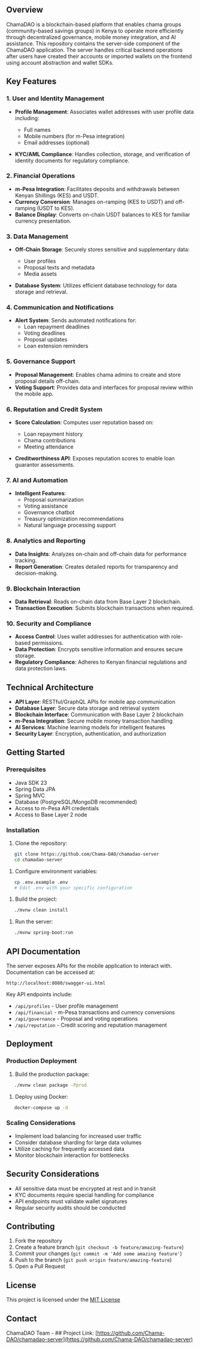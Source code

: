 ## Overview
ChamaDAO is a blockchain-based platform that enables chama groups (community-based savings groups) in Kenya to operate more efficiently through decentralized governance, mobile money integration, and AI assistance. This repository contains the server-side component of the ChamaDAO application.
The server handles critical backend operations after users have created their accounts or imported wallets on the frontend using account abstraction and wallet SDKs.
## Key Features
### 1. User and Identity Management
- **Profile Management**: Associates wallet addresses with user profile data including:
    - Full names
    - Mobile numbers (for m-Pesa integration)
    - Email addresses (optional)

- **KYC/AML Compliance**: Handles collection, storage, and verification of identity documents for regulatory compliance.

### 2. Financial Operations
- **m-Pesa Integration**: Facilitates deposits and withdrawals between Kenyan Shillings (KES) and USDT.
- **Currency Conversion**: Manages on-ramping (KES to USDT) and off-ramping (USDT to KES).
- **Balance Display**: Converts on-chain USDT balances to KES for familiar currency presentation.

### 3. Data Management
- **Off-Chain Storage**: Securely stores sensitive and supplementary data:
    - User profiles
    - Proposal texts and metadata
    - Media assets

- **Database System**: Utilizes efficient database technology for data storage and retrieval.

### 4. Communication and Notifications
- **Alert System**: Sends automated notifications for:
    - Loan repayment deadlines
    - Voting deadlines
    - Proposal updates
    - Loan extension reminders

### 5. Governance Support
- **Proposal Management**: Enables chama admins to create and store proposal details off-chain.
- **Voting Support**: Provides data and interfaces for proposal review within the mobile app.

### 6. Reputation and Credit System
- **Score Calculation**: Computes user reputation based on:
    - Loan repayment history
    - Chama contributions
    - Meeting attendance

- **Creditworthiness API**: Exposes reputation scores to enable loan guarantor assessments.

### 7. AI and Automation
- **Intelligent Features**:
    - Proposal summarization
    - Voting assistance
    - Governance chatbot
    - Treasury optimization recommendations
    - Natural language processing support

### 8. Analytics and Reporting
- **Data Insights**: Analyzes on-chain and off-chain data for performance tracking.
- **Report Generation**: Creates detailed reports for transparency and decision-making.

### 9. Blockchain Interaction
- **Data Retrieval**: Reads on-chain data from Base Layer 2 blockchain.
- **Transaction Execution**: Submits blockchain transactions when required.

### 10. Security and Compliance
- **Access Control**: Uses wallet addresses for authentication with role-based permissions.
- **Data Protection**: Encrypts sensitive information and ensures secure storage.
- **Regulatory Compliance**: Adheres to Kenyan financial regulations and data protection laws.

## Technical Architecture
- **API Layer**: RESTful/GraphQL APIs for mobile app communication
- **Database Layer**: Secure data storage and retrieval system
- **Blockchain Interface**: Communication with Base Layer 2 blockchain
- **m-Pesa Integration**: Secure mobile money transaction handling
- **AI Services**: Machine learning models for intelligent features
- **Security Layer**: Encryption, authentication, and authorization

## Getting Started
### Prerequisites
- Java SDK 23
- Spring Data JPA
- Spring MVC
- Database (PostgreSQL/MongoDB recommended)
- Access to m-Pesa API credentials
- Access to Base Layer 2 node

### Installation
1. Clone the repository:
``` bash
   git clone https://github.com/Chama-DAO/chamadao-server
   cd chamadao-server
```
1. Configure environment variables:
``` bash
   cp .env.example .env
   # Edit .env with your specific configuration
```
1. Build the project:
``` bash
   ./mvnw clean install
```
1. Run the server:
``` bash
   ./mvnw spring-boot:run
```
## API Documentation
The server exposes APIs for the mobile application to interact with. Documentation can be accessed at:
``` 
http://localhost:8080/swagger-ui.html
```
Key API endpoints include:
- `/api/profiles` - User profile management
- `/api/financial` - m-Pesa transactions and currency conversions
- `/api/governance` - Proposal and voting operations
- `/api/reputation` - Credit scoring and reputation management

## Deployment
### Production Deployment
1. Build the production package:
``` bash
   ./mvnw clean package -Pprod
```
1. Deploy using Docker:
``` bash
   docker-compose up -d
```
### Scaling Considerations
- Implement load balancing for increased user traffic
- Consider database sharding for large data volumes
- Utilize caching for frequently accessed data
- Monitor blockchain interaction for bottlenecks

## Security Considerations
- All sensitive data must be encrypted at rest and in transit
- KYC documents require special handling for compliance
- API endpoints must validate wallet signatures
- Regular security audits should be conducted

## Contributing
1. Fork the repository
2. Create a feature branch (`git checkout -b feature/amazing-feature`)
3. Commit your changes (`git commit -m 'Add some amazing feature'`)
4. Push to the branch (`git push origin feature/amazing-feature`)
5. Open a Pull Request

## License
This project is licensed under the [MIT License](LICENSE)
## Contact
ChamaDAO Team - ##
Project Link: [https://github.com/Chama-DAO/chamadao-server](https://github.com/Chama-DAO/chamadao-server)
